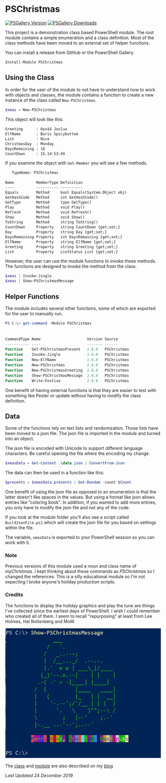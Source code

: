 # PSChristmas

[![PSGallery Version](https://img.shields.io/powershellgallery/v/PSChristmas.png?style=for-the-badge&logo=powershell&label=PowerShell%20Gallery)](https://www.powershellgallery.com/packages/PSChristmas/) [![PSGallery Downloads](https://img.shields.io/powershellgallery/dt/PSChristmas.png?style=for-the-badge&label=Downloads)](https://www.powershellgallery.com/packages/PSChristmas/)

This project is a demonstration class based PowerShell module. The root module contains a simple enumeration and a class definition. Most of the class methods have been moved to an external set of helper functions.

You can install a release from GitHub or the PowerShell Gallery.

```powershell
Install-Module PSChristmas
```

## Using the Class

In order for the user of the module to not have to understand how to work with objects and classes, the module contains a function to create a new instance of the class called `New-PSChristmas`.

```powershell
$xmas = New-PSChristmas
```

This object will look like this:

```text
Greeting      : Hyvää Joulua
ElfName       : Boris Spicybottom
List          : Nice
ChristmasDay  : Monday
DaysRemaining : 16
CountDown     : 15.14:53:49
```

If you examine the object with `Get-Member` you will see a few methods.

```text
   TypeName: PSChristmas

Name          MemberType Definition
----          ---------- ----------
Equals        Method     bool Equals(System.Object obj)
GetHashCode   Method     int GetHashCode()
GetType       Method     type GetType()
Play          Method     void Play()
Refresh       Method     void Refresh()
Show          Method     void Show()
ToString      Method     string ToString()
CountDown     Property   string CountDown {get;set;}
Day           Property   string Day {get;set;}
DaysRemaining Property   int DaysRemaining {get;set;}
ElfName       Property   string ElfName {get;set;}
Greeting      Property   string Greeting {get;set;}
List          Property   ListStatus List {get;set;}
```

However, the user can use the module functions to invoke these methods. The functions are designed to invoke the method from the class.

```powershell
$xmas | Invoke-Jingle
$xmas | Show-PSChristmasMessage
```

## Helper Functions

The module includes several other functions, some of which are exported for the user to manually run.

```powershell
PS C:\> get-command -Module PSChristmas


CommandType Name                     Version Source
----------- ----                     ------- ------
Function    Get-PSChristmasPresent   2.0.0   PSChristmas
Function    Invoke-Jingle            2.0.0   PSChristmas
Function    New-ElfName              2.0.0   PSChristmas
Function    New-PSChristmas          2.0.0   PSChristmas
Function    New-PSChristmasGreeting  2.0.0   PSChristmas
Function    Show-PSChristmasMessage  2.0.0   PSChristmas
Function    Write-Festive            2.0.0   PSChristmas

```

One benefit of having external functions is that they are easier to test with something like Pester or update without having to modify the class definition.

## Data

Some of the functions rely on text lists and randomization. Those lists have been moved to a json file. The json file is imported in the module and turned into an object.

The json file is encoded with Unicode to support different language characters. Be careful opening the file where the encoding my change.

```powershell
$xmasData = Get-Content .\data.json | ConvertFrom-Json
```

The data can then be used in a function like this:

```powershell
$presents = $xmasData.presents | Get-Random -count $Count
```

One benefit of using the json file as opposed to an enumeration is that the latter doesn't like spaces in the values. But using a format like json allows entries like "coloring book". In addition, if you wanted to add more entries, you only have to modify the json file and not any of the code.

If you look at the module folder you'll also see a script called `BuildJsonFile.ps1` which will create the json file for you based on settings within the file.

The variable, `xmasData` is exported to your PowerShell session so you can work with it.

### Note

Previous versions of this module used a noun and class name of *myChristmas*. I kept thinking about these commands as *PSChristmas* so I changed the references. This is a silly educational module so I'm not expecting I broke anyone's holiday production scripts.

### Credits

The functions to display the holiday graphics and play the tune are things I've collected since the earliest days of PowerShell. I wish I could remember who created all of them. I seem to recall "repurposing" at least from Lee Holmes, Hal Rottenberg and MoW.

![Show-PSChristmas](./assets/show-pschristmas.jpg)

The [class](http://bit.ly/2gTxigI) and [module]("http://bit.ly/2gYjXUc) are also described on my [blog](https://jdhitsolutions.com/blog)

*Last Updated 24 December 2019*